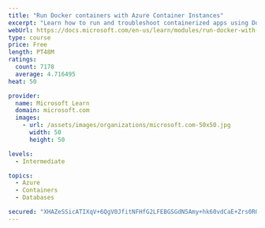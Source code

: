 ```yaml
---
title: "Run Docker containers with Azure Container Instances"
excerpt: "Learn how to run and troubleshoot containerized apps using Docker containers with Azure Container Instances."
webUrl: https://docs.microsoft.com/en-us/learn/modules/run-docker-with-azure-container-instances/
type: course
price: Free
length: PT48M
ratings:
  count: 7178
  average: 4.716495
heat: 50

provider:
  name: Microsoft Learn
  domain: microsoft.com
  images:
    - url: /assets/images/organizations/microsoft.com-50x50.jpg
      width: 50
      height: 50

levels:
  - Intermediate

topics:
  - Azure
  - Containers
  - Databases

secured: "XHAZeSSicATIXqV+6QgV0JfitNFHfG2LFEBGSGdN5Amy+hk60vdCaE+Zrs0RQU4rLc+WHvuOWBYvFhOuHXJcVtEIH/lfVhOB8JHuBLZCNzVKJ43CIf44+MQL4klYhpvOwqSWByW8ccW5OAVWFHK/TlHp8XiayWU3NO1bAYzZbtIZL5FpOWoxsCHOEhS7Ksw9nw+Pqra6xi9tWIkE6KODaWSQ6qONS1IiT9JxgGuoIrCwL+z1GUJbK+FxW0HIZigarh6fbeuDM71gYQ+trVP1QY9PSRWA7+un76xX6XpD/iJLuDcZwSV8NxNfavNEqhA6AUZfLSVhWXbRvYye81jOrFaI6pH6t8DkHo4TRuhychbWb2vYtVFT4Zfjn2pyFYEi9EENiXn2+AMYy8srDz8vsG6Bcnb8Fo1HF1F+jij71tk=;QReVYiXDGMMSe1QcY7J1Vw=="
---
```


